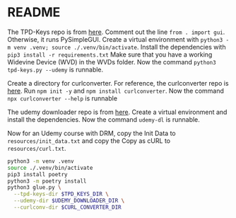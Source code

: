 # README

The TPD-Keys repo is from [here](https://cdm-project.com/Decryption-Tools/TPD-Keys).
Comment out the line `from . import gui`.
Otherwise, it runs PySimpleGUI.
Create a virtual environment with `python3 -m venv .venv; source ./.venv/bin/activate`.
Install the dependencies with `pip3 install -r requirements.txt`
Make sure that you have a working Widevine Device (WVD) in the WVDs folder.
Now the command `python3 tpd-keys.py --udemy` is runnable.

Create a directory for curlconverter.
For reference, the curlconverter repo is [here](https://github.com/curlconverter/curlconverter).
Run `npm init -y` and `npm install curlconverter`.
Now the command `npx curlconverter --help` is runnable

The udemy downloader repo is from [here](https://github.com/auoie/udemy-dl).
Create a virtual environment and install the dependencies.
Now the command `udemy-dl` is runnable.

Now for an Udemy course with DRM, copy the Init Data to `resources/init_data.txt` and copy the Copy as cURL to `resources/curl.txt`.

```bash
python3 -m venv .venv
source ./.venv/bin/activate
pip3 install poetry
python3 -m poetry install
python3 glue.py \
  --tpd-keys-dir $TPD_KEYS_DIR \
  --udemy-dir $UDEMY_DOWNLOADER_DIR \
  --curlconv-dir $CURL_CONVERTER_DIR
```
